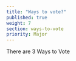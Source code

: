 ```yaml
---
title: "Ways to vote?"
published: true
weight: 7
section: ways-to-vote
priority: Major
---
```

There are 3 Ways to Vote 
  